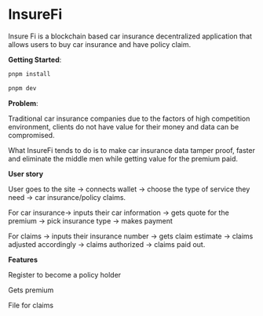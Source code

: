 # InsureFi

Insure Fi is a blockchain based car insurance decentralized application that allows users to buy car insurance and have policy claim.


**Getting Started**:

```bash
pnpm install

pnpm dev
```

**Problem**:

Traditional car insurance companies due to the factors of high competition environment, clients do not have value for their money and data can be compromised.

What InsureFi tends to do is to make car insurance data tamper proof, faster and eliminate the middle men while getting value for the premium paid.

**User story**

User goes to the site → connects wallet → choose the type of service they need → car insurance/policy claims.

For car insurance→ inputs their car information → gets quote for the premium → pick insurance type → makes payment

For claims → inputs their insurance number → gets claim estimate → claims adjusted accordingly → claims authorized → claims paid out.

**Features**

Register to become a policy holder

Gets premium

File for claims
